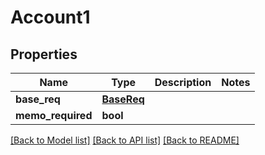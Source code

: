 # Account1

## Properties
Name | Type | Description | Notes
------------ | ------------- | ------------- | -------------
**base_req** | [**BaseReq**](BaseReq.md) |  | 
**memo_required** | **bool** |  | 

[[Back to Model list]](../README.md#documentation-for-models) [[Back to API list]](../README.md#documentation-for-api-endpoints) [[Back to README]](../README.md)


